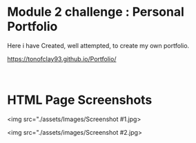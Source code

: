 # Module 2 challenge : Personal Portfolio

Here i have Created, well attempted, to create my own portfolio. 


https://tonofclay93.github.io/Portfolio/

<br />

# HTML Page Screenshots
<img src="./assets/Images/Screenshot #1.jpg>

<img src="./assets/images/Screenshot #2.jpg>



  

